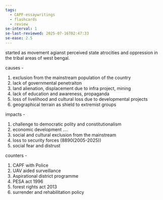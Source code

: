 ```yaml
---
tags:
  - CAPF-essaywritings
  - flashcards
  - review
se-interval: 1
se-last-reviewed: 2025-07-16T02:47:33
se-ease: 2.5
---
```

started as movement agianst perceived state atrocities and oppression in the tribal areas of west bengal.

causes -

1. exclusion from the mainstream population of the country
2. lack of governmental penetraiton
3. land alienation, displacement due to infra project, mining
4. lack of education and awareness, propaganda
5. loss of livelihood and cultural loss due to developmental projects
6. geographical terrain as shield to extremist groups

impacts -

1. challenge to democratic polity and constitutionalism
2. economic development ….
3. social and cultural exclusion from the mainstream
4. loss to security forces (8890(2005-2025))
5. social fear and distrust

counters -

1. CAPF with Police
2. UAV aided surveillance
3. Aspirational district programme
4. PESA act 1996
5. forest rights act 2013
6. surrender and rehabilitation policy